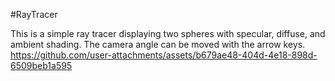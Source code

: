 #RayTracer

This is a simple ray tracer displaying two spheres with specular, diffuse, and ambient shading. The camera angle can be moved with the arrow keys.
https://github.com/user-attachments/assets/b679ae48-404d-4e18-898d-6509beb1a595

